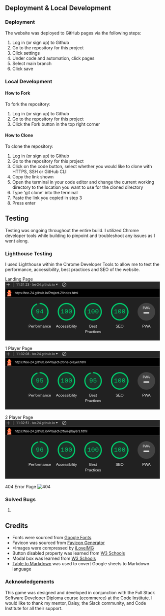
## Deployment & Local Development

### Deployment
The website was deployed to GitHub pages via the following steps:
1. Log in (or sign up) to Github
2. Go to the repository for this project
3. Click settings 
4. Under code and automation, click pages
5. Select main branch
6. Click save

### Local Development

#### How to Fork
To fork the repository:
1. Log in (or sign up) to Github
2. Go to the repository for this project
3. Click the Fork button in the top right corner

#### How to Clone
To clone the repository:
1. Log in (or sign up) to Github
2. Go to the repository for this project
3. Click on the code button, select whether you would like to clone with HTTPS, SSH or GitHub CLI
4. Copy the link shown
5. Open the terminal in your code editor and change the current working directory to the location you want to use for the cloned directory
6. Type 'git clone' into the terminal 
7.  Paste the link you copied in step 3
8. Press enter

## Testing 
Testing was ongoing throughout the entire build. I utilized Chrome developer tools while building to pinpoint and troubleshoot any issues as I went along.

### Lighthouse Testing
I used Lighthouse within the Chrome Developer Tools to allow me to test the performance, accessibility, best practices and SEO of the website.

Landing Page
![landing](assets/docs/lh-landing.png)

1 Player Page
![1-player](assets/docs/lh-1player.png)

2 Player Page
![2-players](assets/docs/lh-2player.png)

404 Error Page
![404](docs/lighthouse-testing/404-lighthouse.png)


### Solved Bugs

1.

## Credits
* Fonts were sourced from [Google Fonts](https://fonts.google.com/)
* Favicon was sourced from [Favicon Generator](favicon.io)
* *Images were compressed by [iLoveIMG](https://www.iloveimg.com/)
* Button disabled property was learned from [W3 Schools](https://www.w3schools.com/jsref/prop_pushbutton_disabled.asp)
* Modal box was learned from [W3 Schools](https://www.w3schools.com/howto/howto_css_modals.asp)
* [Table to Markdown](https://tabletomarkdown.com/) was used to cnvert Google sheets to Markdown language

### Acknowledgements
This game was designed and developed in conjunction with the Full Stack Software Developer Diploma course (ecommerce) at the Code Institute. I would like to thank my mentor, Daisy, the Slack community, and Code Institute for all their support.